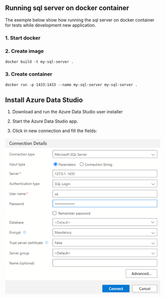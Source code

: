## Running sql server on docker container

The exemple below show how running the sql server on docker container for tests while development new application.

### 1. Start docker
### 2. Create image

```
docker build -t my-sql-server .
```
### 3. Create container

```
docker run -p 1433:1433 --name my-sql-server my-sql-server .
```

## Install Azure Data Studio

1. Download and run the Azure Data Studio user installer

1. Start the Azure Data Studio app.

1. Click in new connection and fill the fields:

![Texto Alternativo](doc/azuredatastudio.png)

